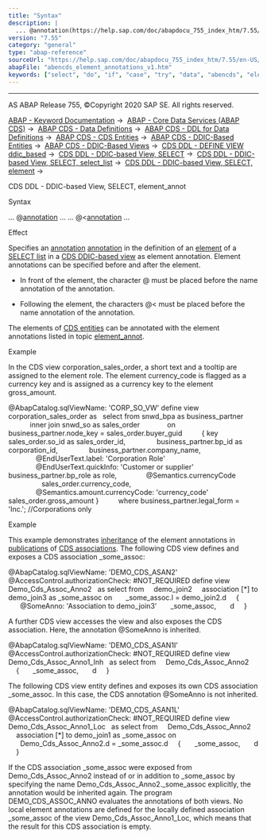 ```yaml
---
title: "Syntax"
description: |
  ... @annotation(https://help.sap.com/doc/abapdocu_755_index_htm/7.55/en-US/abencds_annotations_syntax.htm) ... ... @<annotation(https://help.sap.com/doc/abapdocu_755_index_htm/7.55/en-US/abencds_annotations_syntax.htm) ... Effect Specifies an annotation(https://help.sap.com/doc/abapdocu_755_in
version: "7.55"
category: "general"
type: "abap-reference"
sourceUrl: "https://help.sap.com/doc/abapdocu_755_index_htm/7.55/en-US/abencds_element_annotations_v1.htm"
abapFile: "abencds_element_annotations_v1.htm"
keywords: ["select", "do", "if", "case", "try", "data", "abencds", "element", "annotations"]
---
```


* * *

AS ABAP Release 755, ©Copyright 2020 SAP SE. All rights reserved.

[ABAP - Keyword Documentation](https://help.sap.com/doc/abapdocu_755_index_htm/7.55/en-US/abenabap.htm) →  [ABAP - Core Data Services (ABAP CDS)](https://help.sap.com/doc/abapdocu_755_index_htm/7.55/en-US/abencds.htm) →  [ABAP CDS - Data Definitions](https://help.sap.com/doc/abapdocu_755_index_htm/7.55/en-US/abencds_entities.htm) →  [ABAP CDS - DDL for Data Definitions](https://help.sap.com/doc/abapdocu_755_index_htm/7.55/en-US/abencds_f1_ddl_syntax.htm) →  [ABAP CDS - CDS Entities](https://help.sap.com/doc/abapdocu_755_index_htm/7.55/en-US/abencds_view_entity.htm) →  [ABAP CDS - DDIC-Based Entities](https://help.sap.com/doc/abapdocu_755_index_htm/7.55/en-US/abencds_ddic_entity.htm) →  [ABAP CDS - DDIC-Based Views](https://help.sap.com/doc/abapdocu_755_index_htm/7.55/en-US/abencds_v1_views.htm) →  [CDS DDL - DEFINE VIEW ddic\_based](https://help.sap.com/doc/abapdocu_755_index_htm/7.55/en-US/abencds_define_view_v1.htm) →  [CDS DDL - DDIC-based View, SELECT](https://help.sap.com/doc/abapdocu_755_index_htm/7.55/en-US/abencds_select_statement_v1.htm) →  [CDS DDL - DDIC-based View, SELECT, select\_list](https://help.sap.com/doc/abapdocu_755_index_htm/7.55/en-US/abencds_select_list_v1.htm) →  [CDS DDL - DDIC-based View, SELECT, element](https://help.sap.com/doc/abapdocu_755_index_htm/7.55/en-US/abencds_select_list_entry_v1.htm) → 

CDS DDL - DDIC-based View, SELECT, element\_annot

Syntax

... @[annotation](https://help.sap.com/doc/abapdocu_755_index_htm/7.55/en-US/abencds_annotations_syntax.htm) ...
... @<[annotation](https://help.sap.com/doc/abapdocu_755_index_htm/7.55/en-US/abencds_annotations_syntax.htm) ...

Effect

Specifies an [annotation](https://help.sap.com/doc/abapdocu_755_index_htm/7.55/en-US/abencds_annotation_glosry.htm "Glossary Entry") [annotation](https://help.sap.com/doc/abapdocu_755_index_htm/7.55/en-US/abencds_annotations_syntax.htm) in the definition of an [element](https://help.sap.com/doc/abapdocu_755_index_htm/7.55/en-US/abencds_select_list_entry_v1.htm) of a [SELECT list](https://help.sap.com/doc/abapdocu_755_index_htm/7.55/en-US/abencds_select_list_v1.htm) in a [CDS DDIC-based view](https://help.sap.com/doc/abapdocu_755_index_htm/7.55/en-US/abencds_v1_view_glosry.htm "Glossary Entry") as element annotation. Element annotations can be specified before and after the element.

-   In front of the element, the character @ must be placed before the name annotation of the annotation.

-   Following the element, the characters @< must be placed before the name annotation of the annotation.

The elements of [CDS entities](https://help.sap.com/doc/abapdocu_755_index_htm/7.55/en-US/abencds_entity_glosry.htm "Glossary Entry") can be annotated with the element annotations listed in topic [element\_annot](https://help.sap.com/doc/abapdocu_755_index_htm/7.55/en-US/abencds_f1_element_annotation.htm).

Example

In the CDS view corporation\_sales\_order, a short text and a tooltip are assigned to the element role. The element currency\_code is flagged as a currency key and is assigned as a currency key to the element gross\_amount.

@AbapCatalog.sqlViewName: 'CORP\_SO\_VW'
define view corporation\_sales\_order as
  select from snwd\_bpa as business\_partner
           inner join snwd\_so as sales\_order
             on business\_partner.node\_key = sales\_order.buyer\_guid
         { key sales\_order.so\_id as sales\_order\_id,
               business\_partner.bp\_id as corporation\_id,
               business\_partner.company\_name,
              @EndUserText.label: 'Corporation Role'
              @EndUserText.quickInfo: 'Customer or supplier'
                 business\_partner.bp\_role as role,
              @Semantics.currencyCode
                 sales\_order.currency\_code,
              @Semantics.amount.currencyCode: 'currency\_code'
                 sales\_order.gross\_amount }
         where business\_partner.legal\_form = 'Inc.'; //Corporations only

Example

This example demonstrates [inheritance](https://help.sap.com/doc/abapdocu_755_index_htm/7.55/en-US/abencds_annotations_analysis.htm) of the element annotations in [publications](https://help.sap.com/doc/abapdocu_755_index_htm/7.55/en-US/abencds_select_list_association_v1.htm) of [CDS associations](https://help.sap.com/doc/abapdocu_755_index_htm/7.55/en-US/abencds_association_glosry.htm "Glossary Entry"). The following CDS view defines and exposes a CDS association \_some\_assoc:

@AbapCatalog.sqlViewName: 'DEMO\_CDS\_ASAN2'
@AccessControl.authorizationCheck: #NOT\_REQUIRED
define view Demo\_Cds\_Assoc\_Anno2
  as select from
    demo\_join2
    association \[\*\] to demo\_join3 as \_some\_assoc on
      \_some\_assoc.l = demo\_join2.d
    {
      @SomeAnno: 'Association to demo\_join3'
      \_some\_assoc,
      d
    }

A further CDS view accesses the view and also exposes the CDS association. Here, the annotation @SomeAnno is inherited.

@AbapCatalog.sqlViewName: 'DEMO\_CDS\_ASAN1I'
@AccessControl.authorizationCheck: #NOT\_REQUIRED
define view Demo\_Cds\_Assoc\_Anno1\_Inh
  as select from
    Demo\_Cds\_Assoc\_Anno2
    {
      \_some\_assoc,
      d
    }

The following CDS view entity defines and exposes its own CDS association \_some\_assoc. In this case, the CDS annotation @SomeAnno is not inherited.

@AbapCatalog.sqlViewName: 'DEMO\_CDS\_ASAN1L'
@AccessControl.authorizationCheck: #NOT\_REQUIRED
define view Demo\_Cds\_Assoc\_Anno1\_Loc
  as select from
    Demo\_Cds\_Assoc\_Anno2
    association \[\*\] to demo\_join1 as \_some\_assoc on
      Demo\_Cds\_Assoc\_Anno2.d = \_some\_assoc.d
    {
      \_some\_assoc,
      d
    }

If the CDS association \_some\_assoc were exposed from Demo\_Cds\_Assoc\_Anno2 instead of or in addition to \_some\_assoc by specifying the name Demo\_Cds\_Assoc\_Anno2.\_some\_assoc explicitly, the annotation would be inherited again. The program DEMO\_CDS\_ASSOC\_ANNO evaluates the annotations of both views. No local element annotations are defined for the locally defined association \_some\_assoc of the view Demo\_Cds\_Assoc\_Anno1\_Loc, which means that the result for this CDS association is empty.